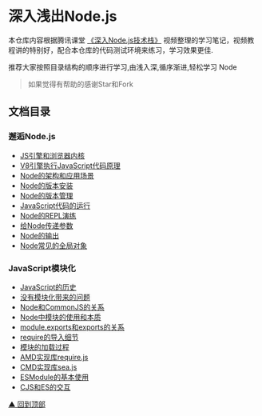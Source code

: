 # 深入浅出Node.js

本仓库内容根据腾讯课堂 [《深入Node.js技术栈》](https://ke.qq.com/course/3025600) 视频整理的学习笔记，视频教程讲的特别好，配合本仓库的代码测试环境来练习，学习效果更佳.

推荐大家按照目录结构的顺序进行学习,由浅入深,循序渐进,轻松学习 Node

> 如果觉得有帮助的感谢Star和Fork

## 文档目录

### 邂逅Node.js
  * [JS引擎和浏览器内核](01_邂逅Node.js/md/01-JS引擎和浏览器内核.md)
  * [V8引擎执行JavaScript代码原理](01_邂逅Node.js/md/02-V8引擎执行JavaScript代码原理.md)
  * [Node的架构和应用场景](01_邂逅Node.js/md/03-Node的架构和应用场景.md)
  * [Node的版本安装](01_邂逅Node.js/md/04-Node的版本安装.md)
  * [Node的版本管理](01_邂逅Node.js/md/05-Node的版本管理.md)
  * [JavaScript代码的运行](01_邂逅Node.js/md/06-JavaScript代码的运行.md)
  * [Node的REPL演练](01_邂逅Node.js/md/07-Node的REPL演练.md)
  * [给Node传递参数](01_邂逅Node.js/md/08-给Node传递参数.md)
  * [Node的输出](01_邂逅Node.js/md/09-Node的输出.md)
  * [Node常见的全局对象](01_邂逅Node.js/md/10-Node常见的全局对象.md)

### JavaScript模块化

  * [JavaScript的历史](02_JavaScript模块化/md/01-JavaScript的历史.md)
  * [没有模块化带来的问题](02_JavaScript模块化/md/02-没有模块化带来的问题.md)
  * [Node和CommonJS的关系](02_JavaScript模块化/md/03-Node和CommonJS的关系.md)
  * [Node中模块的使用和本质](02_JavaScript模块化/md/04-Node中模块的使用和本质.md)
  * [module.exports和exports的关系](02_JavaScript模块化/md/05-module.exports和exports的关系.md)
  * [require的导入细节](02_JavaScript模块化/md/06-require的导入细节.md)
  * [模块的加载过程](02_JavaScript模块化/md/07-模块的加载过程.md)
  * [AMD实现库require.js](02_JavaScript模块化/md/08-AMD实现库require.js.md)
  * [CMD实现库sea.js](02_JavaScript模块化/md/09-CMD实现库sea.js.md)
  * [ESModule的基本使用](02_JavaScript模块化/md/10-ES-Module的基本使用.md)
  * [CJS和ES的交互](02_JavaScript模块化/md/11-CJS和ES的交互.md)

[▲ 回到顶部](#top)